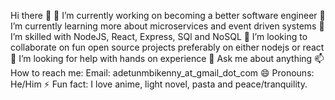 Hi there 👋
🔭 I’m currently working on becoming a better software engineer
🧘 I’m currently learning more about microservices and event driven systems
🌱 I’m skilled with NodeJS, React, Express, SQl and NoSQL
👯 I’m looking to collaborate on fun open source projects preferably on either nodejs or react
🤔 I’m looking for help with hands on experience
💬 Ask me about anything
📫 How to reach me:
Email: adetunmbikenny_at_gmail_dot_com
😄 Pronouns: He/Him
⚡ Fun fact: I love anime, light novel, pasta and peace/tranquility.

